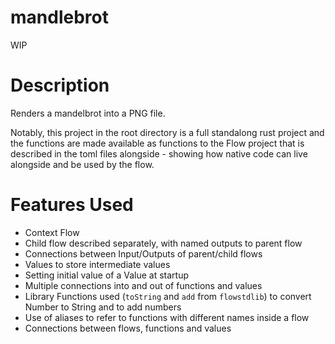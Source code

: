 mandlebrot
==

WIP

Description
===
Renders a mandelbrot into a PNG file.

Notably, this project in the root directory is a full standalong rust project
and the functions are made available as functions to the Flow project that is described 
in the toml files alongside - showing how native code can live alongside and be used by 
the flow.

Features Used
===
* Context Flow
* Child flow described separately, with named outputs to parent flow
* Connections between Input/Outputs of parent/child flows
* Values to store intermediate values
* Setting initial value of a Value at startup
* Multiple connections into and out of functions and values
* Library Functions used (`toString` and `add` from `flowstdlib`) to convert Number to String and to add numbers
* Use of aliases to refer to functions with different names inside a flow
* Connections between flows, functions and values